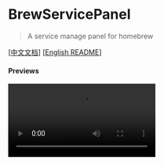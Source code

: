 # BrewServicePanel

> A service manage panel for homebrew 

[[中文文档](README_CN.md)] [[English README](README.md)]

#### Previews
<video src="previews/preview.webm" controls="controls" />

#### Releases
Download from [releases](https://github.com/xiaozhuai/brew_service_panel/releases) page.

#### Build Setup
``` bash
# install dependencies
yarn

# serve with hot reload at localhost:9080 (for development)
yarn run dev

# build application for production
yarn run build
```

#### Under the hood
This project is built on top of [electron-vue](https://github.com/SimulatedGREG/electron-vue).

And it depends on:
- [electron](https://github.com/electron/electron) Build cross-platform desktop apps with JavaScript, HTML, and CSS
- [vue](https://github.com/vuejs/vue) A progressive, incrementally-adoptable JavaScript framework for building UI on the web.
- [electron-vue](https://github.com/SimulatedGREG/electron-vue) An Electron & Vue.js quick start boilerplate with vue-cli scaffolding, common Vue plugins, electron-packager/electron-builder, unit/e2e testing, vue-devtools, and webpack.
- [request](https://github.com/request/request) Simplified HTTP request client.
- [sudo-prompt](https://github.com/jorangreef/sudo-prompt) Run a command using sudo, prompting the user with an OS dialog if necessary.
- [compare-versions](https://github.com/omichelsen/compare-versions) Compare semver version strings to find which is greater, equal or lesser.
- [auto-launch](https://github.com/Teamwork/node-auto-launch) Launch applications or executables at login (Mac, Windows, and Linux)

#### Support
Give me a **star** if it is useful for you.

#### Contribution
Feel free to make a pull request or open an issues. :)

#### License
This project is under the [MIT](LICENSE) license.
